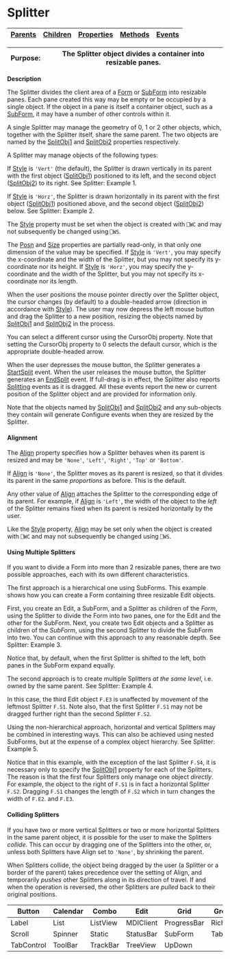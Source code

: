 




<h1 class="heading"><span class="name">Splitter</span></h1>

| [Parents](../ParentLists/Splitter.htm) | [Children](../ChildLists/Splitter.htm) | [Properties](../PropLists/Splitter.htm) | [Methods](../MethodLists/Splitter.htm) | [Events](../EventLists/Splitter.htm) |
| --- | --- | --- | --- | ---  |


| Purpose: | The Splitter object divides a container into resizable panes. |
| --- | ---  |


**Description**


The Splitter divides the client area of a [Form](form.md) or [SubForm](subform.md) into resizable panes. Each pane created this way may be empty or be occupied by a single object. If the object in a pane is itself a container object, such as a [SubForm](subform.md), it may have a number of other controls within it.



A single Splitter may manage the geometry of 0, 1 or 2 other objects, which, together with the Splitter itself, share the same parent. The two objects are named by the [SplitObj1](./splitobj1.md) and [SplitObj2](./splitobj2.md) properties respectively.


A Splitter may manage objects of the following types:



If [Style](./style.md) is `'Vert'` (the default), the Splitter is drawn vertically in its parent with the first object ([SplitObj1](./splitobj1.md)) positioned to its left, and the second object ([SplitObj2](./splitobj2.md)) to its right.  See Splitter: Example 1.


If [Style](./style.md) is `'Horz'`, the Splitter is drawn horizontally in its parent with the first object ([SplitObj1](./splitobj1.md)) positioned above, and the second object ([SplitObj2](./splitobj2.md)) below. See Splitter: Example 2.


The [Style](./style.md) property must be set when the object is created with `⎕WC` and may not subsequently be changed using `⎕WS`.


The [Posn](./posn.md) and [Size](./size.md) properties are partially read-only, in that only one dimension of the value may be specified. If [Style](./style.md) is `'Vert'`, you may specify the x-coordinate and the width of the Splitter, but you may not specify its y- coordinate nor its height. If [Style](./style.md) is `'Horz'`, you may specify the y-coordinate and the width of the Splitter, but you may not specify its x-coordinate nor its length.


When the user positions the mouse pointer directly over the Splitter object, the cursor changes (by default) to a double-headed arrow (direction in accordance with [Style](./style.md)). The user may now depress the left mouse button and drag the Splitter to a new position, resizing the objects named by [SplitObj1](./splitobj1.md) and [SplitObj2](./splitobj2.md) in the process.


You can select a different cursor using the CursorObj property. Note that setting the CursorObj property to 0 selects the default cursor, which is the appropriate double-headed arrow.


When the user depresses the mouse button, the Splitter generates a [StartSplit](./startsplit.md) event. When the user releases the mouse button, the Splitter generates an [EndSplit](./endsplit.md) event. If full-drag is in effect, the Splitter also reports [Splitting](./splitting.md) events as it is dragged. All these events report the new or current position of the Splitter object and are provided for information only.


Note that the objects named by [SplitObj1](./splitobj1.md) and [SplitObj2](./splitobj2.md) and any sub-objects they contain will generate Configure events when they are resized by the Splitter.

#### Alignment


The [Align](./align.md) property specifies how a Splitter behaves when its parent is resized and may be `'None'`, `'Left'`, `'Right'`, `'Top'` or `'Bottom'`.


If [Align](./align.md) is `'None'`, the Splitter moves as its parent is resized, so that it divides its parent in the same *proportions* as before. This is the default.


Any other value of [Align](./align.md) attaches the Splitter to the corresponding edge of its parent. For example, if [Align](./align.md) is `'Left'`, the width of the object to the *left* of the Splitter remains fixed when its parent is resized horizontally by the user.


Like the [Style](./style.md) property, [Align](./align.md) may be set only when the object is created with `⎕WC` and may not subsequently be changed using `⎕WS`.

#### Using Multiple Splitters


If you want to divide a Form into more than 2 resizable panes, there are two possible approaches, each with its own different characteristics.


The first approach is a hierarchical one using SubForms. This example shows how you can create a Form containing three resizable Edit objects.


First, you create an Edit, a SubForm, and a Splitter as children of the *Form*, using the Splitter to divide the Form into two panes, one for the Edit and the other for the SubForm. Next, you create two Edit objects and a Splitter as children of the *SubForm*, using the second Splitter to divide the SubForm into two. You can continue with this approach to any reasonable depth.  See Splitter: Example 3.


Notice that, by default, when the first Splitter is shifted to the left, both panes in the SubForm expand equally.


The second approach is to create multiple Splitters *at the same level*, i.e. owned by the same parent.  See Splitter: Example 4.


In this case, the third Edit object `F.E3` is unaffected by movement of the leftmost Splitter `F.S1`. Note also, that the first Splitter `F.S1` may not be dragged further right than the second Splitter `F.S2`.


Using the non-hierarchical approach, horizontal and vertical Splitters may be combined in interesting ways. This can also be achieved using nested SubForms, but at the expense of a complex object hierarchy. See Splitter: Example 5.


Notice that in this example, with the exception of the last Splitter `F.S4`, it is necessary only to specify the [SplitObj1](./splitobj1.md) property for each of the Splitters. The reason is that the first four Splitters only manage one object *directly*. For example, the object to the right of `F.S1` is in fact a horizontal Splitter `F.S2`. Dragging `F.S1` changes the length of `F.S2` which in turn changes the width of `F.E2`. and `F.E3`.

#### Colliding Splitters


If you have two or more vertical Splitters or two or more horizontal Splitters in the same parent object, it is possible for the user to make the Splitters *collide*. This can occur by dragging one of the Splitters into the other, or, unless both Splitters have Align set to `'None'`, by shrinking the parent.


When Splitters collide, the object being dragged by the user (a Splitter or a border of the parent) takes precedence over the setting of Align, and temporarily *pushes* other Splitters along in its direction of travel. If and when the operation is reversed, the other Splitters are *pulled* back to their original positions.


| Button | Calendar | Combo | Edit | Grid | Group |
| --- | --- | --- | --- | --- | ---  |
| Label | List | ListView | MDIClient | ProgressBar | RichEdit |
| Scroll | Spinner | Static | StatusBar | SubForm | TabBar |
| TabControl | ToolBar | TrackBar | TreeView | UpDown |  |


